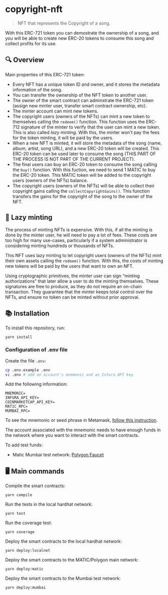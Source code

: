 # copyright-nft
> NFT that represents the Copyright of a song.

With this ERC-721 token you can demostrate the ownership of a song, and you will be able to create new ERC-20 tokens to consume this song and collect profits for its use.

## 🔍 Overview
Main properties of this ERC-721 token:
- Every NFT has a unique token ID and owner, and it stores the metadata information of the song.
- You can transfer the ownership of the NFT token to another user.
- The owner of the smart contract can adminstrate the ERC-721 token (assign new minter user, transfer smart contract ownership, etc).
- The minter account can mint new tokens.
- The copyright users (owners of the NFTs) can mint a new token to themselves calling the `redeem()` function. This function uses the ERC-712 signature of the minter to verify that the user can mint a new token. This is also called *lazy minting*. With this, the minter won't pay the fees for the token minting, it will be paid by the users.
- When a new NFT is minted, it will store the metadata of the song (name, album, artist, song URL), and a new ERC-20 token will be created. This ERC-20 token can be used later to consume the song (THIS PART OF THE PROCESS IS NOT PART OF THE CURRENT PROJECT).
- The final users can buy an ERC-20 token to consume the song calling the `buy()` function. With this fuction, we need to send 1 MATIC to buy the ERC-20 token. This MATIC token will be added to the copyright users (owners of the NFTs) balance.
- The copyright users (owners of the NFTs) will be able to collect their copyright gains calling the `collectCopyrightGains()`. This function transfers the gains for the copyright of the song to the owner of the NFT.

## 📝 Lazy minting
The process of minting NFTs is expensive. With this, if all the minting is done by the minter user, he will need to pay a lot of fees. These costs are too high for many use-cases, particularly if a system administrator is considering minting hundreds or thousands of NFTs.

This NFT uses lazy minting to let copyright users (owners of the NFTs) mint their own assets calling the `redeem()` function. With this, the costs of minting new tokens will be paid by the users that want to own an NFT.

Using cryptographic primitives, the minter user can sign “minting authorizations” that later allow a user to do the minting themselves. These signatures are free to produce, as they do not require an on-chain transaction. They guarantee that the minter keeps total control over the NFTs, and ensure no token can be minted without prior approval.

## 📚 Installation

To install this repository, run:
```
yarn install
```

### Configuration of .env file

Create the file `.env`:
```bash
cp .env.example .env
vi .env # add an account's mnemonic and an Infura API key
```

Add the following information:
```
MNEMONIC=
INFURA_API_KEY=
COINMARKETCAP_API_KEY=
MATIC_RPC=
MUMBAI_RPC=
```

To see the mnemonic or seed phrase in Metamask, [follow this instruction](https://metamask.zendesk.com/hc/en-us/articles/360015290032-How-to-Reveal-Your-Seed-Phrase).

The account associated with the mnemonic needs to have enough funds in the network where you want to interact with the smart contracts.

To add test funds:
- Matic Mumbai test network: [Polygon Faucet](https://faucet.polygon.technology/)


## 🖥️ Main commands

Compile the smart contracts:
```
yarn compile
```

Run the tests in the local hardhat network:
```
yarn test
```

Run the coverage test:
```
yarn coverage
```

Deploy the smart contracts to the local hardhat network:
```
yarn deploy:localnet
```

Deploy the smart contracts to the MATIC/Polygon main network:
```
yarn deploy:matic
```

Deploy the smart contracts to the Mumbai test network:
```
yarn deploy:mumbai
```
